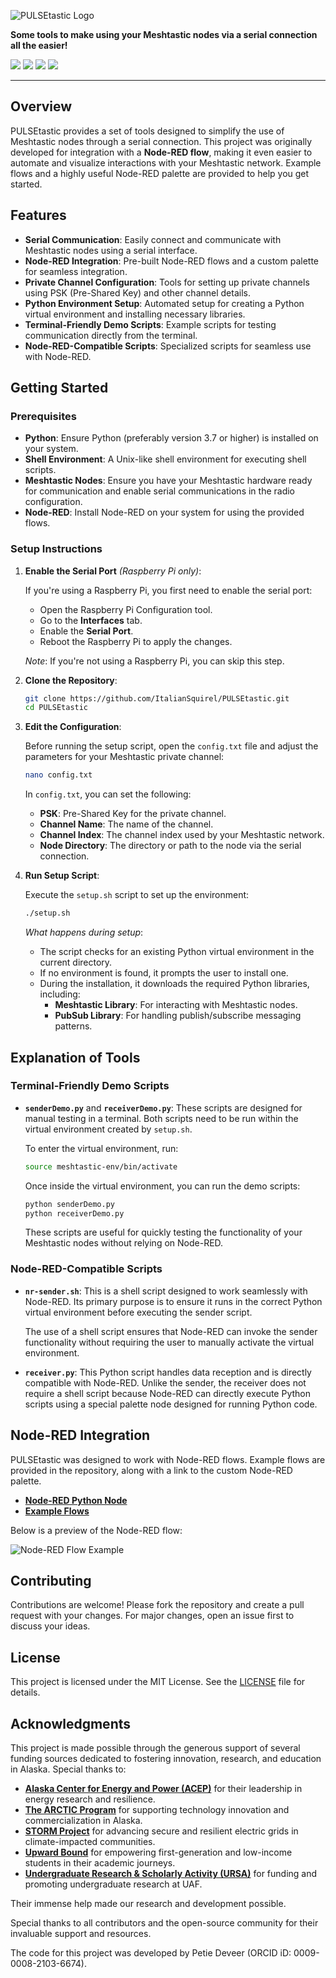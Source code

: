 
![PULSEtastic Logo](https://raw.githubusercontent.com/ItalianSquirel/PULSEtastic/refs/heads/main/assets/pulseLogo.png)

**Some tools to make using your Meshtastic nodes via a serial connection all the easier!**

<img src="https://img.shields.io/badge/Node--Red-8F0000?style=for-the-badge&logo=nodered&logoColor=white" /> <img src="https://img.shields.io/badge/Python-FFD43B?style=for-the-badge&logo=python&logoColor=blue" /> <img src="https://img.shields.io/badge/GNU%20Bash-4EAA25?style=for-the-badge&logo=GNU%20Bash&logoColor=white" /> <img src="https://img.shields.io/badge/MIT-green?style=for-the-badge" />
___
## Overview

PULSEtastic provides a set of tools designed to simplify the use of Meshtastic nodes through a serial connection. This project was originally developed for integration with a **Node-RED flow**, making it even easier to automate and visualize interactions with your Meshtastic network. Example flows and a highly useful Node-RED palette are provided to help you get started.

## Features

- **Serial Communication**: Easily connect and communicate with Meshtastic nodes using a serial interface.
- **Node-RED Integration**: Pre-built Node-RED flows and a custom palette for seamless integration.
- **Private Channel Configuration**: Tools for setting up private channels using PSK (Pre-Shared Key) and other channel details.
- **Python Environment Setup**: Automated setup for creating a Python virtual environment and installing necessary libraries.
- **Terminal-Friendly Demo Scripts**: Example scripts for testing communication directly from the terminal.
- **Node-RED-Compatible Scripts**: Specialized scripts for seamless use with Node-RED.

## Getting Started

### Prerequisites

- **Python**: Ensure Python (preferably version 3.7 or higher) is installed on your system.
- **Shell Environment**: A Unix-like shell environment for executing shell scripts.
- **Meshtastic Nodes**: Ensure you have your Meshtastic hardware ready for communication and enable serial communications in the radio configuration.
- **Node-RED**: Install Node-RED on your system for using the provided flows.

### Setup Instructions

1. **Enable the Serial Port** *(Raspberry Pi only)*:

   If you're using a Raspberry Pi, you first need to enable the serial port:

   - Open the Raspberry Pi Configuration tool.
   - Go to the **Interfaces** tab.
   - Enable the **Serial Port**.
   - Reboot the Raspberry Pi to apply the changes.

   *Note*: If you're not using a Raspberry Pi, you can skip this step.

2. **Clone the Repository**:

   ```bash
   git clone https://github.com/ItalianSquirel/PULSEtastic.git
   cd PULSEtastic
   ```

3. **Edit the Configuration**:

   Before running the setup script, open the `config.txt` file and adjust the parameters for your Meshtastic private channel:

   ```bash
   nano config.txt
   ```

   In `config.txt`, you can set the following:

   - **PSK**: Pre-Shared Key for the private channel.
   - **Channel Name**: The name of the channel.
   - **Channel Index**: The channel index used by your Meshtastic network.
   - **Node Directory**: The directory or path to the node via the serial connection.

4. **Run Setup Script**:

   Execute the `setup.sh` script to set up the environment:

   ```bash
   ./setup.sh
   ```

   *What happens during setup*:
   - The script checks for an existing Python virtual environment in the current directory.
   - If no environment is found, it prompts the user to install one.
   - During the installation, it downloads the required Python libraries, including:
     - **Meshtastic Library**: For interacting with Meshtastic nodes.
     - **PubSub Library**: For handling publish/subscribe messaging patterns.

## Explanation of Tools

### Terminal-Friendly Demo Scripts

- **`senderDemo.py`** and **`receiverDemo.py`**: These scripts are designed for manual testing in a terminal. Both scripts need to be run within the virtual environment created by `setup.sh`.

  To enter the virtual environment, run:

  ```bash
  source meshtastic-env/bin/activate
  ```

  Once inside the virtual environment, you can run the demo scripts:

  ```bash
  python senderDemo.py
  python receiverDemo.py
  ```

  These scripts are useful for quickly testing the functionality of your Meshtastic nodes without relying on Node-RED.

### Node-RED-Compatible Scripts

- **`nr-sender.sh`**: This is a shell script designed to work seamlessly with Node-RED. Its primary purpose is to ensure it runs in the correct Python virtual environment before executing the sender script.
  
  The use of a shell script ensures that Node-RED can invoke the sender functionality without requiring the user to manually activate the virtual environment.

- **`receiver.py`**: This Python script handles data reception and is directly compatible with Node-RED. Unlike the sender, the receiver does not require a shell script because Node-RED can directly execute Python scripts using a special palette node designed for running Python code.

## Node-RED Integration

PULSEtastic was designed to work with Node-RED flows. Example flows are provided in the repository, along with a link to the custom Node-RED palette.

- [**Node-RED Python Node**](https://flows.nodered.org/node/node-red-contrib-pythonshell)
- [**Example Flows**](https://raw.githubusercontent.com/ItalianSquirel/PULSEtastic/refs/heads/main/assets/pulsetasticFlow.json)

Below is a preview of the Node-RED flow:

![Node-RED Flow Example](https://raw.githubusercontent.com/ItalianSquirel/PULSEtastic/refs/heads/main/assets/meshNodes.png)

## Contributing

Contributions are welcome! Please fork the repository and create a pull request with your changes. For major changes, open an issue first to discuss your ideas.

## License

This project is licensed under the MIT License. See the [LICENSE](https://github.com/ItalianSquirel/PULSEtastic/blob/main/LICENSE) file for details.

## Acknowledgments
This project is made possible through the generous support of several funding sources dedicated to fostering innovation, research, and education in Alaska. Special thanks to:  

- **[Alaska Center for Energy and Power (ACEP)](https://www.uaf.edu/acep/)** for their leadership in energy research and resilience.  
- **[The ARCTIC Program](https://thearcticprogram.net/)** for supporting technology innovation and commercialization in Alaska.  
- **[STORM Project](https://www.uaf.edu/acep/news/2023/acep-and-partners-receive-6-million-to-help-secure-electric-grids.php)** for advancing secure and resilient electric grids in climate-impacted communities.  
- **[Upward Bound](https://uaf-ub.alaska.edu/)** for empowering first-generation and low-income students in their academic journeys.  
- **[Undergraduate Research & Scholarly Activity (URSA)](https://www.uaf.edu/ursa/)** for funding and promoting undergraduate research at UAF.  

Their immense help made our research and development possible.

Special thanks to all contributors and the open-source community for their invaluable support and resources.

The code for this project was developed by Petie Deveer (ORCID iD: 0009-0008-2103-6674).
